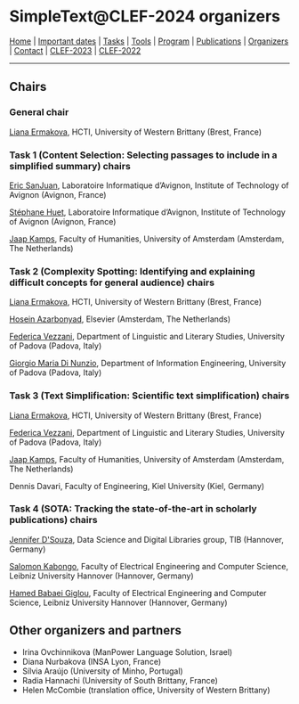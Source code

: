 # SimpleText@CLEF-2024 organizers

[Home](./) | [Important dates](./dates) | [Tasks](./tasks)  | [Tools](./tools) | 
[Program](./program) | [Publications](./publications) | [Organizers](./organisers) | [Contact](./contact) | [CLEF-2023](https://simpletext-project.com/2023/clef/) |
[CLEF-2022](https://simpletext-project.com/2022/clef/en/)

---

## Chairs

### General chair
[Liana Ermakova](https://nouveau.univ-brest.fr/hcti/fr/membre/liana-ermakova), HCTI, University of Western Brittany (Brest, France)

### Task 1 (Content Selection: Selecting passages to include in a simplified summary) chairs
[Eric SanJuan](https://termwatch.es/), Laboratoire Informatique d’Avignon, Institute of Technology of Avignon (Avignon, France)

[Stéphane Huet](https://cv.archives-ouvertes.fr/shuet), Laboratoire Informatique d’Avignon, Institute of Technology of Avignon (Avignon, France)

[Jaap Kamps](https://e.humanities.uva.nl/), Faculty of Humanities, University of Amsterdam (Amsterdam, The Netherlands)

### Task 2 (Complexity Spotting: Identifying and explaining difficult concepts for general audience) chairs
[Liana Ermakova](https://nouveau.univ-brest.fr/hcti/fr/membre/liana-ermakova), HCTI, University of Western Brittany (Brest, France)

[Hosein Azarbonyad](https://scholar.google.com/citations?user=JHL38zQAAAAJ&hl=en), Elsevier (Amsterdam, The Netherlands)

[Federica Vezzani](https://www.dei.unipd.it/~vezzanif/), Department of Linguistic and Literary Studies, University of Padova (Padova, Italy)

[Giorgio Maria Di Nunzio](https://www.dei.unipd.it/~dinunzio/MyAcademicPage/Welcome.html), Department of Information Engineering, University of Padova (Padova, Italy)

### Task 3 (Text Simplification: Scientific text simplification) chairs
[Liana Ermakova](https://nouveau.univ-brest.fr/hcti/fr/membre/liana-ermakova), HCTI, University of Western Brittany (Brest, France)

[Federica Vezzani](https://www.dei.unipd.it/~vezzanif/), Department of Linguistic and Literary Studies, University of Padova (Padova, Italy)

[Jaap Kamps](https://e.humanities.uva.nl/), Faculty of Humanities, University of Amsterdam (Amsterdam, The Netherlands)

Dennis Davari, Faculty of Engineering, Kiel University (Kiel, Germany)

### Task 4 (SOTA: Tracking the state-of-the-art in scholarly publications) chairs
[Jennifer D'Souza](https://www.tib.eu/en/research-development/research-groups-and-labs/data-science-and-digital-libraries/staff/jennifer-dsouza), Data Science and Digital Libraries group, TIB (Hannover, Germany)

[Salomon Kabongo](https://skabongo.github.io/), Faculty of Electrical Engineering and Computer Science, Leibniz University Hannover (Hannover, Germany)

[Hamed Babaei Giglou](https://scholar.google.com/citations?user=Sehm6tMAAAAJ&hl=en), Faculty of Electrical Engineering and Computer Science, Leibniz University Hannover (Hannover, Germany)

## Other organizers and partners

* Irina Ovchinnikova (ManPower Language Solution, Israel)
* Diana Nurbakova (INSA Lyon, France)
* Sílvia Araújo (University of Minho, Portugal)
* Radia Hannachi (University of South Brittany, France)
* Helen McCombie (translation office, University of Western Brittany)

